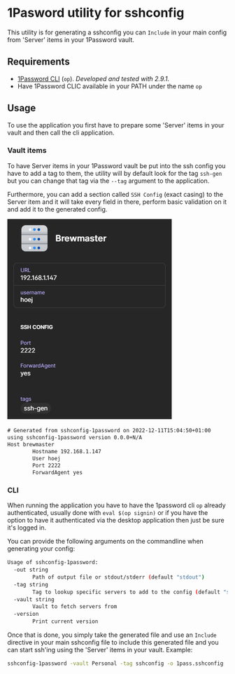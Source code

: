 # 1Pasword utility for sshconfig

This utility is for generating a sshconfig you can `Include` in your main config from 'Server' items in your 1Password vault.

## Requirements

- [1Password CLI](https://1password.com/downloads/command-line/) (`op`). _Developed and tested with 2.9.1_.
- Have 1Password CLIC available in your PATH under the name `op`

## Usage

To use the application you first have to prepare some 'Server' items in your vault and then call the cli application.

### Vault items

To have Server items in your 1Password vault be put into the ssh config you have to add a tag to them, 
the utility will by default look for the tag `ssh-gen` but you can change that tag via the `--tag` argument to the application.

Furthermore, you can add a section called `SSH Config` (exact casing) to the Server item and it will take every field in there, perform basic validation on it
and add it to the generated config.

![1Pass example image](1pass-example.png)
```
# Generated from sshconfig-1password on 2022-12-11T15:04:50+01:00 using sshconfig-1password version 0.0.0+N/A
Host brewmaster
        Hostname 192.168.1.147
        User hoej
        Port 2222
        ForwardAgent yes
```

### CLI 

When running the application you have to have the 1password cli `op` already authenticated, usually done with `eval $(op signin)` or if you have the option to have it authenticated via
the desktop application then just be sure it's logged in.

You can provide the following arguments on the commandline when generating your config:
```bash
Usage of sshconfig-1password:
  -out string
        Path of output file or stdout/stderr (default "stdout")
  -tag string
        Tag to lookup specific servers to add to the config (default "ssh-gen")
  -vault string
        Vault to fetch servers from
  -version
        Print current version
```

Once that is done, you simply take the generated file and use an `Include` directive in your main sshconfig file to 
include this generated file and you can start ssh'ing using the 'Server' items in your vault. Example:
```sh
sshconfig-1password -vault Personal -tag sshconfig -o 1pass.sshconfig
```

